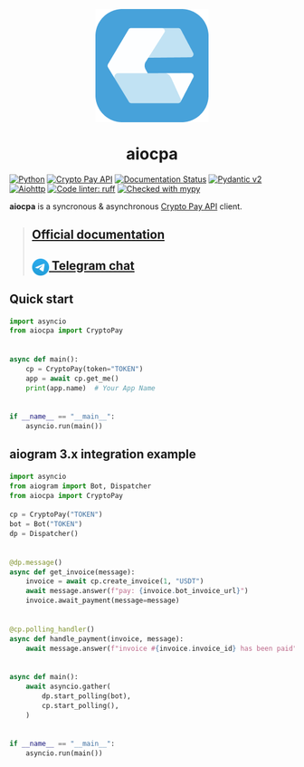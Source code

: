 <p align="center">
  <img src="docs/_static/logo.png" align="center"/>
  <h1 align="center">aiocpa</h1>
</p>

[![Python](https://img.shields.io/endpoint?url=https://raw.githubusercontent.com/vovchic17/static/main/src/badges/python310_313.json)](https://www.python.org/)
[![Crypto Pay API](https://img.shields.io/endpoint?url=https://raw.githubusercontent.com/vovchic17/static/refs/heads/main/src/badges/cryptopayapi.json)](https://help.crypt.bot/crypto-pay-api)
[![Documentation Status](https://readthedocs.org/projects/aiocpa/badge/?version=latest)](https://aiocpa.readthedocs.io/en/latest/?badge=latest)
[![Pydantic v2](https://img.shields.io/endpoint?url=https://raw.githubusercontent.com/pydantic/pydantic/main/docs/badge/v2.json)](https://pydantic.dev)
[![Aiohttp](https://img.shields.io/badge/aiohttp-v3-2c5bb4?logo=aiohttp)](https://docs.aiohttp.org/en/stable/)
[![Code linter: ruff](https://img.shields.io/endpoint?url=https://raw.githubusercontent.com/astral-sh/ruff/main/assets/badge/v2.json)](https://github.com/charliermarsh/ruff)
[![Checked with mypy](https://img.shields.io/endpoint?url=https://raw.githubusercontent.com/vovchic17/static/main/src/badges/mypy.json)](https://mypy-lang.org/)

**aiocpa** is a syncronous & asynchronous [Crypto Pay API](https://help.crypt.bot/crypto-pay-api) client.

> ## [Official documentation](https://aiocpa.readthedocs.io/en/latest/)
> ## [<img src="https://raw.githubusercontent.com/vovchic17/static/2cae16d0c4289f9556dacc13322dd4a2fcca214f/src/telegram_logo.svg" width="30" align="top">  Telegram chat](https://aiocpa.t.me/)


## Quick start
```python
import asyncio
from aiocpa import CryptoPay


async def main():
    cp = CryptoPay(token="TOKEN")
    app = await cp.get_me()
    print(app.name)  # Your App Name


if __name__ == "__main__":
    asyncio.run(main())
```

## aiogram 3.x integration example

```python
import asyncio
from aiogram import Bot, Dispatcher
from aiocpa import CryptoPay

cp = CryptoPay("TOKEN")
bot = Bot("TOKEN")
dp = Dispatcher()


@dp.message()
async def get_invoice(message):
    invoice = await cp.create_invoice(1, "USDT")
    await message.answer(f"pay: {invoice.bot_invoice_url}")
    invoice.await_payment(message=message)


@cp.polling_handler()
async def handle_payment(invoice, message):
    await message.answer(f"invoice #{invoice.invoice_id} has been paid")


async def main():
    await asyncio.gather(
        dp.start_polling(bot),
        cp.start_polling(),
    )


if __name__ == "__main__":
    asyncio.run(main())
```

